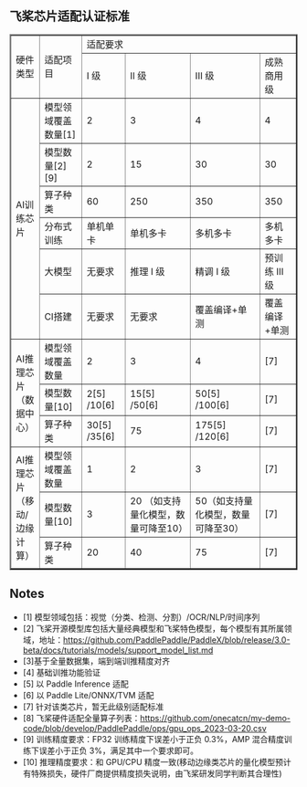 ## 飞桨芯片适配认证标准

<table border="2" >
	<tr >
		<td rowspan="2">硬件类型</td>
		<td rowspan="2">适配项目</td>
		<td colspan="4">适配要求</td>
	</tr>
	<tr >
		<td> I 级 </td>
		<td> II 级 </td>
		<td> III 级</td>
		<td> 成熟商用级 </td>
	</tr>
	<tr >
		<td width="10%" rowspan="6">AI训练芯片</td>
		<td>模型领域覆盖数量[1]</td>
		<td>2</td>
		<td>3</td>
		<td>4</td>
		<td>4</td>
	</tr>
		<td>模型数量[2] [9]</td>
		<td>2</td>
		<td>15</td>
		<td>30</td>
		<td>30</td>
	</tr>
	</tr>
		<td>算子种类</td>
		<td>60</td>
		<td>250</td>
		<td>350</td>
		<td>350</td>
	</tr>	
	</tr>
		<td>分布式训练</td>
		<td>单机单卡</td>
		<td>单机多卡</td>
		<td>多机多卡</td>
		<td>多机多卡</td>
	</tr>	
	</tr>
		<td>大模型</td>
		<td>无要求</td>
		<td>推理 I 级</td>
		<td>精调 I 级</td>
		<td>预训练 III 级</td>
	</tr>	
	</tr>
		<td>CI搭建</td>
		<td>无要求</td>
		<td>无要求</td>
		<td>覆盖编译+单测</td>
		<td>覆盖编译+单测</td>
	</tr>	
	<tr >
		<td width="10%" rowspan="3">AI推理芯片（数据中心）</td>
		<td>模型领域覆盖数量</td>
		<td>2</td>
		<td>3</td>
		<td>4</td>
		<td>[7]</td>
	</tr>
	</tr>
		<td>模型数量[10] </td>
		<td>2[5] /10[6] </td>
		<td>15[5] /50[6] </td>
		<td>50[5] /100[6] </td>
		<td>[7]</td>
	</tr>
	</tr>
		<td>算子种类</td>
		<td>30[5] /35[6]</td>
		<td>75</td>
		<td>175[5] /120[6] </td>
		<td>[7]</td>
	</tr>	
	<tr >
		<td width="10%" rowspan="6">AI推理芯片（移动/边缘计算）</td>
		<td>模型领域覆盖数量</td>
		<td>1</td>
		<td>2</td>
		<td>3</td>
		<td>[7]</td>
	</tr>
	</tr>
		<td>模型数量[10]</td>
		<td>3 </td>
		<td>20 （如支持量化模型，数量可降至10）</td>
		<td>50（如支持量化模型，数量可降至30） </td>
		<td>[7]</td>
	</tr>
	</tr>
		<td>算子种类</td>
		<td>20</td>
		<td>40</td>
		<td>75</td>
		<td>[7]</td>
	</tr>	
</table>

## Notes
- [1] 模型领域包括：视觉（分类、检测、分割）/OCR/NLP/时间序列 
- [2] 飞桨开源模型库包括大量经典模型和飞桨特色模型，每个模型有其所属领域，地址：https://github.com/PaddlePaddle/PaddleX/blob/release/3.0-beta/docs/tutorials/models/support_model_list.md
- [3]基于全量数据集，端到端训推精度对齐
- [4] 基础训推功能验证
- [5] 以 Paddle Inference 适配
- [6] 以 Paddle Lite/ONNX/TVM 适配
- [7] 针对该类芯片，暂无此级别适配标准
- [8] 飞桨硬件适配全量算子列表：https://github.com/onecatcn/my-demo-code/blob/develop/PaddlePaddle/ops/gpu_ops_2023-03-20.csv
- [9] 训练精度要求：FP32 训练精度下误差小于正负 0.3%，AMP 混合精度训练下误差小于正负 3%，满足其中一个要求即可。
- [10] 推理精度要求：和 GPU/CPU 精度一致(移动边缘类芯片的量化模型预计有特殊损失，硬件厂商提供精度损失说明，由飞桨研发同学判断其合理性)
